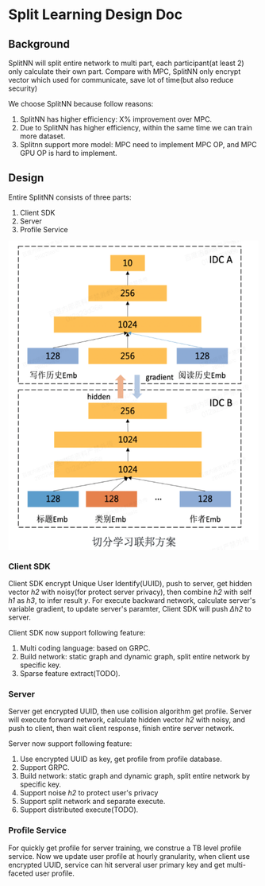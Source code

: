 # Split Learning Design Doc

## Background

SplitNN will split entire network to multi part, each participant(at least 2) only calculate their own part. Compare with MPC, SplitNN only encrypt vector which used for communicate, save lot of time(but also reduce security)

We choose SplitNN because follow reasons:

1. SplitNN has higher efficiency: X% improvement over MPC.
2. Due to SplitNN has higher efficiency, within the same time we can train more dataset.
3. Splitnn support more model: MPC need to implement MPC OP, and MPC GPU OP is hard to implement.

## Design

Entire SplitNN consists of three parts:
1. Client SDK
2. Server
3. Profile Service

<img src='../../../images/PFS-design.png' width = "1000" height = "622" align="middle"/>

### Client SDK
Client SDK encrypt Unique User Identify(UUID), push to server, get hidden vector *h2* with noisy(for protect server privacy), then combine *h2* with self *h1* as *h3*, to infer result *y*. For execute backward network, calculate server's variable gradient, to update server's paramter, Client SDK will push *Δh2* to server.

Client SDK now support following feature:
1. Multi coding language: based on GRPC.
2. Build network: static graph and dynamic graph, split entire network by specific key.
3. Sparse feature extract(TODO).

### Server
Server get encrypted UUID, then use collision algorithm get profile. Server will execute forward network, calculate hidden vector *h2* with noisy, and push to client, then wait client response, finish entire server network.

Server now support following feature:
1. Use encrypted UUID as key, get profile from profile database.
2. Support GRPC.
3. Build network: static graph and dynamic graph, split entire network by specific key.
4. Support noise *h2* to protect user's privacy
5. Support split network and separate execute.
6. Support distributed execute(TODO).

### Profile Service
For quickly get profile for server training, we construe a TB level profile service. Now we update user profile at hourly granularity, when client use encrypted UUID, service can hit serveral user primary key and get multi-faceted user profile.
